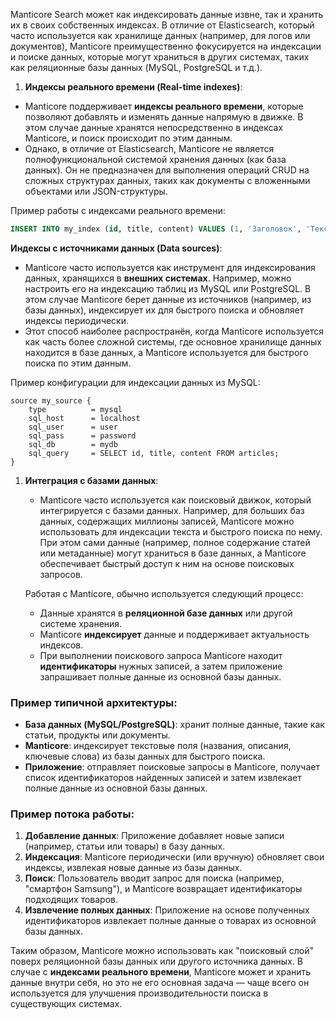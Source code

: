 Manticore Search может как индексировать данные извне, так и хранить их в своих собственных индексах. В отличие от Elasticsearch, который часто используется как хранилище данных (например, для логов или документов), Manticore преимущественно фокусируется на индексации и поиске данных, которые могут храниться в других системах, таких как реляционные базы данных (MySQL, PostgreSQL и т.д.).

1. **Индексы реального времени (Real-time indexes)**:

- Manticore поддерживает **индексы реального времени**, которые позволяют добавлять и изменять данные напрямую в движке. В этом случае данные хранятся непосредственно в индексах Manticore, и поиск происходит по этим данным.
- Однако, в отличие от Elasticsearch, Manticore не является полнофункциональной системой хранения данных (как база данных). Он не предназначен для выполнения операций CRUD на сложных структурах данных, таких как документы с вложенными объектами или JSON-структуры.

Пример работы с индексами реального времени:

```SQL
INSERT INTO my_index (id, title, content) VALUES (1, 'Заголовок', 'Текст статьи');
```

**Индексы с источниками данных (Data sources)**:

- Manticore часто используется как инструмент для индексирования данных, хранящихся в **внешних системах**. Например, можно настроить его на индексацию таблиц из MySQL или PostgreSQL. В этом случае Manticore берет данные из источников (например, из базы данных), индексирует их для быстрого поиска и обновляет индексы периодически.
- Этот способ наиболее распространён, когда Manticore используется как часть более сложной системы, где основное хранилище данных находится в базе данных, а Manticore используется для быстрого поиска по этим данным.

Пример конфигурации для индексации данных из MySQL:

```plaintext
source my_source {
    type          = mysql
    sql_host      = localhost
    sql_user      = user
    sql_pass      = password
    sql_db        = mydb
    sql_query     = SELECT id, title, content FROM articles;
}
```

1. **Интеграция с базами данных**:
    
    - Manticore часто используется как поисковый движок, который интегрируется с базами данных. Например, для больших баз данных, содержащих миллионы записей, Manticore можно использовать для индексации текста и быстрого поиска по нему. При этом сами данные (например, полное содержание статей или метаданные) могут храниться в базе данных, а Manticore обеспечивает быстрый доступ к ним на основе поисковых запросов.
    
    Работая с Manticore, обычно используется следующий процесс:
    
    - Данные хранятся в **реляционной базе данных** или другой системе хранения.
    - Manticore **индексирует** данные и поддерживает актуальность индексов.
    - При выполнении поискового запроса Manticore находит **идентификаторы** нужных записей, а затем приложение запрашивает полные данные из основной базы данных.

### Пример типичной архитектуры:

- **База данных (MySQL/PostgreSQL)**: хранит полные данные, такие как статьи, продукты или документы.
- **Manticore**: индексирует текстовые поля (названия, описания, ключевые слова) из базы данных для быстрого поиска.
- **Приложение**: отправляет поисковые запросы в Manticore, получает список идентификаторов найденных записей и затем извлекает полные данные из основной базы данных.

### Пример потока работы:

1. **Добавление данных**: Приложение добавляет новые записи (например, статьи или товары) в базу данных.
2. **Индексация**: Manticore периодически (или вручную) обновляет свои индексы, извлекая новые данные из базы данных.
3. **Поиск**: Пользователь вводит запрос для поиска (например, "смартфон Samsung"), и Manticore возвращает идентификаторы подходящих товаров.
4. **Извлечение полных данных**: Приложение на основе полученных идентификаторов извлекает полные данные о товарах из основной базы данных.

Таким образом, Manticore можно использовать как "поисковый слой" поверх реляционной базы данных или другого источника данных. В случае с **индексами реального времени**, Manticore может и хранить данные внутри себя, но это не его основная задача — чаще всего он используется для улучшения производительности поиска в существующих системах.